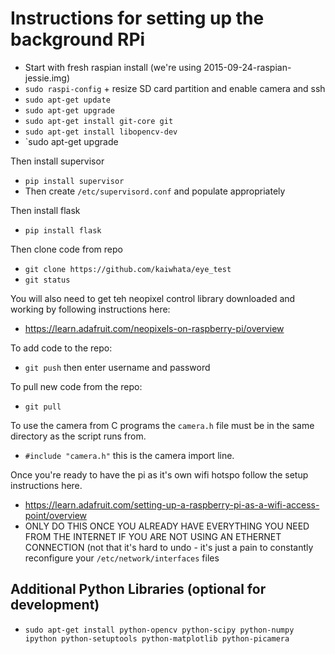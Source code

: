 # Instructions for setting up the background RPi

* Start with fresh raspian install (we're using 2015-09-24-raspian-jessie.img)
* `sudo raspi-config` + resize SD card partition and enable camera and ssh 
* `sudo apt-get update`
* `sudo apt-get upgrade`
* `sudo apt-get install git-core git`
* `sudo apt-get install libopencv-dev`
* `sudo apt-get upgrade

Then install supervisor
 * `pip install supervisor`
 * Then create `/etc/supervisord.conf` and populate appropriately

Then install flask
 * `pip install flask`

Then clone code from repo
* `git clone https://github.com/kaiwhata/eye_test`
* `git status`

You will also need to get teh neopixel control library downloaded and working by following instructions here:
* https://learn.adafruit.com/neopixels-on-raspberry-pi/overview

To add code to the repo:
* `git push` then enter username and password

To pull new code from the repo:
* `git pull`

To use the camera from C programs the `camera.h` file must be in the same directory as the script runs from.
* `#include "camera.h"` this is the camera import line.

Once you're ready to have the pi as it's own wifi hotspo follow the setup instructions here.
 * https://learn.adafruit.com/setting-up-a-raspberry-pi-as-a-wifi-access-point/overview
 * ONLY DO THIS ONCE YOU ALREADY HAVE EVERYTHING YOU NEED FROM THE INTERNET IF YOU ARE NOT USING AN ETHERNET CONNECTION
 (not that it's hard to undo - it's just a pain to constantly reconfigure your `/etc/network/interfaces` files
 
## Additional Python Libraries (optional for development)
* `sudo apt-get install python-opencv python-scipy python-numpy ipython python-setuptools python-matplotlib python-picamera`
